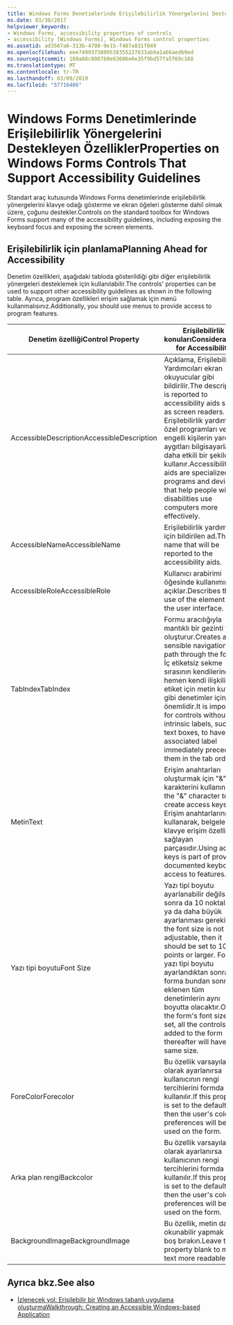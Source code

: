```yaml
---
title: Windows Forms Denetimlerinde Erişilebilirlik Yönergelerini Destekleyen Özellikler
ms.date: 03/30/2017
helpviewer_keywords:
- Windows Forms, accessibility properties of controls
- accessibility [Windows Forms], Windows Forms control properties
ms.assetid: ad3567a6-313b-4708-9e15-f487a831f049
ms.openlocfilehash: eee7499373809538355227633ab9a1a66aedb9ed
ms.sourcegitcommit: 160a88c8087b0e63606e6e35f9bd57fa5f69c168
ms.translationtype: MT
ms.contentlocale: tr-TR
ms.lasthandoff: 03/09/2019
ms.locfileid: "57716406"
---
```

# <a name="properties-on-windows-forms-controls-that-support-accessibility-guidelines"></a><span data-ttu-id="a38ff-102">Windows Forms Denetimlerinde Erişilebilirlik Yönergelerini Destekleyen Özellikler</span><span class="sxs-lookup"><span data-stu-id="a38ff-102">Properties on Windows Forms Controls That Support Accessibility Guidelines</span></span>
<span data-ttu-id="a38ff-103">Standart araç kutusunda Windows Forms denetimlerinde erişilebilirlik yönergelerini klavye odağı gösterme ve ekran öğeleri gösterme dahil olmak üzere, çoğunu destekler.</span><span class="sxs-lookup"><span data-stu-id="a38ff-103">Controls on the standard toolbox for Windows Forms support many of the accessibility guidelines, including exposing the keyboard focus and exposing the screen elements.</span></span>  
  
## <a name="planning-ahead-for-accessibility"></a><span data-ttu-id="a38ff-104">Erişilebilirlik için planlama</span><span class="sxs-lookup"><span data-stu-id="a38ff-104">Planning Ahead for Accessibility</span></span>  
 <span data-ttu-id="a38ff-105">Denetim özellikleri, aşağıdaki tabloda gösterildiği gibi diğer erişilebilirlik yönergeleri desteklemek için kullanılabilir.</span><span class="sxs-lookup"><span data-stu-id="a38ff-105">The controls' properties can be used to support other accessibility guidelines as shown in the following table.</span></span> <span data-ttu-id="a38ff-106">Ayrıca, program özellikleri erişim sağlamak için menü kullanmalısınız.</span><span class="sxs-lookup"><span data-stu-id="a38ff-106">Additionally, you should use menus to provide access to program features.</span></span>  
  
|<span data-ttu-id="a38ff-107">Denetim özelliği</span><span class="sxs-lookup"><span data-stu-id="a38ff-107">Control Property</span></span>|<span data-ttu-id="a38ff-108">Erişilebilirlik konuları</span><span class="sxs-lookup"><span data-stu-id="a38ff-108">Considerations for Accessibility</span></span>|  
|----------------------|--------------------------------------|  
|<span data-ttu-id="a38ff-109">AccessibleDescription</span><span class="sxs-lookup"><span data-stu-id="a38ff-109">AccessibleDescription</span></span>|<span data-ttu-id="a38ff-110">Açıklama, Erişilebilirlik Yardımcıları ekran okuyucular gibi bildirilir.</span><span class="sxs-lookup"><span data-stu-id="a38ff-110">The description is reported to accessibility aids such as screen readers.</span></span> <span data-ttu-id="a38ff-111">Erişilebilirlik yardımları özel programları ve engelli kişilerin yardımcı aygıtları bilgisayarlar daha etkili bir şekilde kullanır.</span><span class="sxs-lookup"><span data-stu-id="a38ff-111">Accessibility aids are specialized programs and devices that help people with disabilities use computers more effectively.</span></span>|  
|<span data-ttu-id="a38ff-112">AccessibleName</span><span class="sxs-lookup"><span data-stu-id="a38ff-112">AccessibleName</span></span>|<span data-ttu-id="a38ff-113">Erişilebilirlik yardımları için bildirilen ad.</span><span class="sxs-lookup"><span data-stu-id="a38ff-113">The name that will be reported to the accessibility aids.</span></span>|  
|<span data-ttu-id="a38ff-114">AccessibleRole</span><span class="sxs-lookup"><span data-stu-id="a38ff-114">AccessibleRole</span></span>|<span data-ttu-id="a38ff-115">Kullanıcı arabirimi öğesinde kullanımını açıklar.</span><span class="sxs-lookup"><span data-stu-id="a38ff-115">Describes the use of the element in the user interface.</span></span>|  
|<span data-ttu-id="a38ff-116">TabIndex</span><span class="sxs-lookup"><span data-stu-id="a38ff-116">TabIndex</span></span>|<span data-ttu-id="a38ff-117">Formu aracılığıyla mantıklı bir gezinti yolu oluşturur.</span><span class="sxs-lookup"><span data-stu-id="a38ff-117">Creates a sensible navigational path through the form.</span></span> <span data-ttu-id="a38ff-118">İç etiketsiz sekme sırasının kendilerinden hemen kendi ilişkili etiket için metin kutuları gibi denetimler için önemlidir.</span><span class="sxs-lookup"><span data-stu-id="a38ff-118">It is important for controls without intrinsic labels, such as text boxes, to have their associated label immediately precede them in the tab order.</span></span>|  
|<span data-ttu-id="a38ff-119">Metin</span><span class="sxs-lookup"><span data-stu-id="a38ff-119">Text</span></span>|<span data-ttu-id="a38ff-120">Erişim anahtarları oluşturmak için "&" karakterini kullanın.</span><span class="sxs-lookup"><span data-stu-id="a38ff-120">Use the "&" character to create access keys.</span></span> <span data-ttu-id="a38ff-121">Erişim anahtarlarını kullanarak, belgelenmiş klavye erişim özellikleri sağlayan parçasıdır.</span><span class="sxs-lookup"><span data-stu-id="a38ff-121">Using access keys is part of providing documented keyboard access to features.</span></span>|  
|<span data-ttu-id="a38ff-122">Yazı tipi boyutu</span><span class="sxs-lookup"><span data-stu-id="a38ff-122">Font Size</span></span>|<span data-ttu-id="a38ff-123">Yazı tipi boyutu ayarlanabilir değilse, sonra da 10 noktalarına ya da daha büyük ayarlanması gerekir.</span><span class="sxs-lookup"><span data-stu-id="a38ff-123">If the font size is not adjustable, then it should be set to 10 points or larger.</span></span> <span data-ttu-id="a38ff-124">Formun yazı tipi boyutu ayarlandıktan sonra forma bundan sonra eklenen tüm denetimlerin aynı boyutta olacaktır.</span><span class="sxs-lookup"><span data-stu-id="a38ff-124">Once the form's font size is set, all the controls added to the form thereafter will have the same size.</span></span>|  
|<span data-ttu-id="a38ff-125">ForeColor</span><span class="sxs-lookup"><span data-stu-id="a38ff-125">Forecolor</span></span>|<span data-ttu-id="a38ff-126">Bu özellik varsayılan olarak ayarlanırsa kullanıcının rengi tercihlerini formda kullanılır.</span><span class="sxs-lookup"><span data-stu-id="a38ff-126">If this property is set to the default, then the user's color preferences will be used on the form.</span></span>|  
|<span data-ttu-id="a38ff-127">Arka plan rengi</span><span class="sxs-lookup"><span data-stu-id="a38ff-127">Backcolor</span></span>|<span data-ttu-id="a38ff-128">Bu özellik varsayılan olarak ayarlanırsa kullanıcının rengi tercihlerini formda kullanılır.</span><span class="sxs-lookup"><span data-stu-id="a38ff-128">If this property is set to the default, then the user's color preferences will be used on the form.</span></span>|  
|<span data-ttu-id="a38ff-129">BackgroundImage</span><span class="sxs-lookup"><span data-stu-id="a38ff-129">BackgroundImage</span></span>|<span data-ttu-id="a38ff-130">Bu özellik, metin daha okunabilir yapmak için boş bırakın.</span><span class="sxs-lookup"><span data-stu-id="a38ff-130">Leave this property blank to make text more readable.</span></span>|  
  
## <a name="see-also"></a><span data-ttu-id="a38ff-131">Ayrıca bkz.</span><span class="sxs-lookup"><span data-stu-id="a38ff-131">See also</span></span>
- [<span data-ttu-id="a38ff-132">İzlenecek yol: Erişilebilir bir Windows tabanlı uygulama oluşturma</span><span class="sxs-lookup"><span data-stu-id="a38ff-132">Walkthrough: Creating an Accessible Windows-based Application</span></span>](walkthrough-creating-an-accessible-windows-based-application.md)
